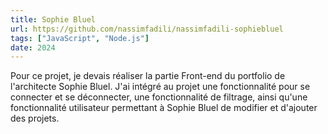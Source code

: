 ```yaml
---
title: Sophie Bluel
url: https://github.com/nassimfadili/nassimfadili-sophiebluel
tags: ["JavaScript", "Node.js"]
date: 2024
---
```


Pour ce projet, je devais réaliser la partie Front-end du portfolio de l'architecte Sophie Bluel. J'ai intégré au projet une fonctionnalité pour se connecter et se déconnecter, une fonctionnalité de filtrage, ainsi qu'une fonctionnalité utilisateur permettant à Sophie Bluel de modifier et d'ajouter des projets.